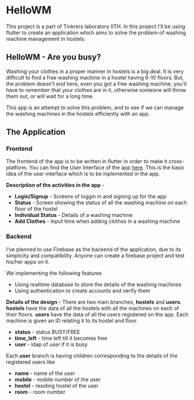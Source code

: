 # HelloWM 

This project is a part of Tinkrers laboratory IITH. In this project I'll be using flutter to create an application which aims to solve the problem of washing machine management in hostels.

## HelloWM - Are you busy?

Washing your clothes in a proper manner in hostels is a big deal. It is very difficult to find a free washing machine in a hostel having 6-10 floors. But, the problem doesn't end here, even you got a free washing machine, you'll have to remember that your clothes are in it, otherwise someone will throw them out, or will wait for a long time.

This app is an attempt to solve this problem, and to see if we can manage the washing machines in the hostels efficiently with an app.

## The Application
### Frontend
The frontend of the app is to be written in flutter in order to make it cross-platform. You can find the User Interface of the app [here](https://tinyurl.com/smartlaundryui). This is the basic idea of the user interface which is to be inplemented in the app. 

**Description of the activities in the app** - 
* **Login/Signup** - Screens of loggin in and signing up for the app
* **Status** - Screen showing the status of all the washing machine on each floor of the hostel
* **Individual Status** - Details of a washing machine
* **Add Clothes** - Input time when adding clothes in a washing machine


### Backend
I've planned to use Firebase as the backend of the application, due to its simplicity and compatibility. Anyone can create a firebase project and test his/her apps on it. 

We implementing the following features
* Using realtime database to store the details of the washing machines
* Using authentication to create accounts and verify them

**Details of the design -** There are two main branches, **hostels** and **users**. **hostels** have the data of all the hostels with all the machines on each of their floors. **users** have the data of all the users registered on the app. Each machine is given an ID relating it to its hostel and floor.
* **status** - status BUSY/FREE 
* **time_left** - time left till it becomes free
* **user** - ldap of user if it is busy

Each **user** branch is having children corresponding to the details of the registered users like
* **name** - name of the user
* **mobile** - mobile number of the user
* **hostel** - residing hostel of the user
* **room** - room number
